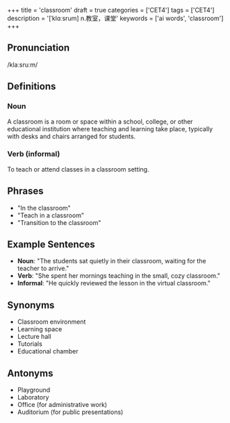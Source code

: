 +++
title = 'classroom'
draft = true
categories = ['CET4']
tags = ['CET4']
description = '[ˈklɑːsrum] n.教室，课堂'
keywords = ['ai words', 'classroom']
+++

## Pronunciation
/klaːsruːm/

## Definitions
### Noun
A classroom is a room or space within a school, college, or other educational institution where teaching and learning take place, typically with desks and chairs arranged for students.

### Verb (informal)
To teach or attend classes in a classroom setting.

## Phrases
- "In the classroom"
- "Teach in a classroom"
- "Transition to the classroom"

## Example Sentences
- **Noun**: "The students sat quietly in their classroom, waiting for the teacher to arrive."
- **Verb**: "She spent her mornings teaching in the small, cozy classroom."
- **Informal**: "He quickly reviewed the lesson in the virtual classroom."

## Synonyms
- Classroom environment
- Learning space
- Lecture hall
- Tutorials
- Educational chamber

## Antonyms
- Playground
- Laboratory
- Office (for administrative work)
- Auditorium (for public presentations)
